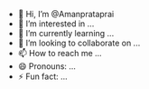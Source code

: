 - 👋 Hi, I’m @Amanprataprai
- 👀 I’m interested in ...
- 🌱 I’m currently learning ...
- 💞️ I’m looking to collaborate on ...
- 📫 How to reach me ...
- 😄 Pronouns: ...
- ⚡ Fun fact: ...

<!---
Amanprataprai/Amanprataprai is a ✨ special ✨ repository because its `README.md` (this file) appears on your GitHub profile.
You can click the Preview link to take a look at your changes.
--->
